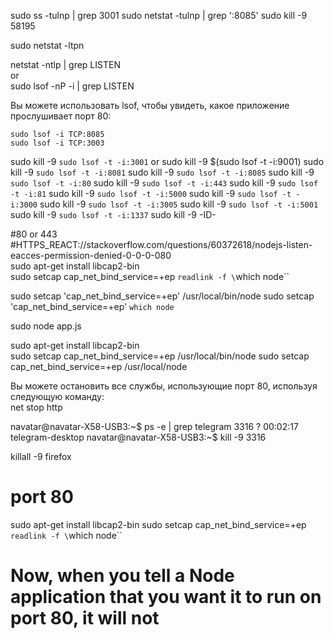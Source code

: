 sudo ss -tulnp | grep 3001
sudo netstat -tulnp | grep ':8085'
sudo kill -9 58195

sudo netstat -ltpn

netstat -ntlp | grep LISTEN  
or  
sudo lsof -nP -i | grep LISTEN  

Вы можете использовать lsof, чтобы увидеть, какое приложение прослушивает порт 80:
```
sudo lsof -i TCP:8085
sudo lsof -i TCP:3003
```

sudo kill -9 `sudo lsof -t -i:3001`  or  sudo kill -9 $(sudo lsof -t -i:9001)
sudo kill -9 `sudo lsof -t -i:8081`
sudo kill -9 `sudo lsof -t -i:8085`
sudo kill -9 `sudo lsof -t -i:80`
sudo kill -9 `sudo lsof -t -i:443`
sudo kill -9 `sudo lsof -t -i:81`
sudo kill -9 `sudo lsof -t -i:5000`
sudo kill -9 `sudo lsof -t -i:3000`
sudo kill -9 `sudo lsof -t -i:3005`
sudo kill -9 `sudo lsof -t -i:5001`
sudo kill -9 `sudo lsof -t -i:1337`
sudo kill -9 -ID-  

#80  or 443
#HTTPS_REACT://stackoverflow.com/questions/60372618/nodejs-listen-eacces-permission-denied-0-0-0-080  
sudo apt-get install libcap2-bin   
sudo setcap cap_net_bind_service=+ep `readlink -f \`which node\``  

sudo setcap 'cap_net_bind_service=+ep' /usr/local/bin/node
sudo setcap 'cap_net_bind_service=+ep' `which node`


sudo node app.js  

sudo apt-get install libcap2-bin  
sudo setcap cap_net_bind_service=+ep /usr/local/bin/node
sudo setcap cap_net_bind_service=+ep /usr/local/node   

Вы можете остановить все службы, использующие порт 80, используя следующую команду:  
net stop http  


navatar@navatar-X58-USB3:~$ ps -e | grep telegram
3316 ?        00:02:17 telegram-desktop
navatar@navatar-X58-USB3:~$ kill -9 3316

killall -9 firefox

# port 80
sudo apt-get install libcap2-bin
sudo setcap cap_net_bind_service=+ep `readlink -f \`which node\``
# Now, when you tell a Node application that you want it to run on port 80, it will not


